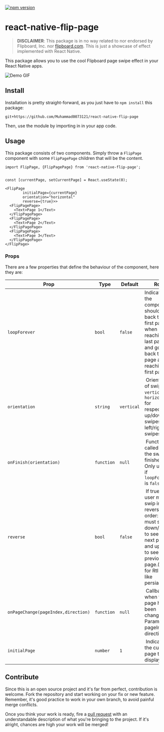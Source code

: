 [![npm version](https://badge.fury.io/js/react-native-flip-page.svg)](https://badge.fury.io/js/react-native-flip-page)

# react-native-flip-page

> **DISCLAIMER**: This package is in no way related to nor endorsed by Flipboard, Inc. nor [flipboard.com](http://www.flipboard.com). This is just a showcase of effect implemented with React Native.

This package allows you to use the cool Flipboard page swipe effect in your React Native apps.

![Demo GIF](https://raw.githubusercontent.com/darenju/react-native-flip-page/master/demo.gif)

## Install

Installation is pretty straight-forward, as you just have to `npm install` this package:

```
git+https://github.com/Muhammad0073121/react-native-flip-page
```

Then, use the module by importing in in your app code.

## Usage

This package consists of two components. Simply throw a `FlipPage` component with some `FlipPagePage` children that will be the content.

```
import FlipPage, {FlipPagePage} from 'react-native-flip-page';


const [currentPage, setCurrentPage] = React.useState(0);

<FlipPage
        initialPage={currentPage}
        orientation="horizontal"
        reverse={true}>>
  <FlipPagePage>
    <Text>Page 1</Text>
  </FlipPagePage>
  <FlipPagePage>
    <Text>Page 2</Text>
  </FlipPagePage>
  <FlipPagePage>
    <Text>Page 3</Text>
  </FlipPagePage>
</FlipPage>
```

### Props

There are a few properties that define the behaviour of the component, here they are:

| Prop                                | Type       | Default    |  Role                                                                                                                                                               |
| ----------------------------------- | ---------- | ---------- | ------------------------------------------------------------------------------------------------------------------------------------------------------------------- |
| `loopForever`                       | `bool`     | `false`    | Indicates if the component should go back to the first page when reaching last page, and go back to last page after reaching first page.                            |
| `orientation`                       | `string`   | `vertical` |  Orientation of swipes. `vertical` or `horizontal` for respectively up/down swipes and left/right swipes.                                                           |
| `onFinish(orientation)`             | `function` | `null`     |  Function called after the swipe is finished. Only usable if `loopForever` is `false`.                                                                              |
| `reverse`                           | `bool`     | `false`    |  If true, the user must swip in reverse order: he must swipe down/right to see the next page, and up/left to see the previous page.(Good for Rtl book like persian) |
| `onPageChange(pageIndex,direction)` | `function` | `null`     |  Callback when the page has been changed. Parameters: pageIndex, direction                                                                                          |
| `initialPage`                       | `number`   | `1`        |  Indicated the current page to be displayed                                                                                                                         |

## Contribute

Since this is an open source project and it's far from perfect, contribution is welcome. Fork the repository and start working on your fix or new feature. Remember, it's good practice to work in your own branch, to avoid painful merge conflicts.

Once you think your work is ready, fire a [pull request](https://github.com/darenju/react-native-flip-page/pulls) with an understandable description of what you're bringing to the project. If it's alright, chances are high your work will be merged!
